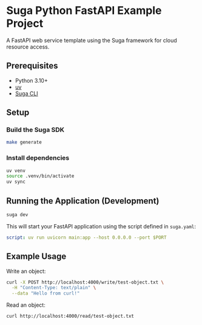 # Suga Python FastAPI Example Project

A FastAPI web service template using the Suga framework for cloud resource access.

## Prerequisites

- Python 3.10+
- [uv](https://github.com/astral-sh/uv)
- [Suga CLI](https://docs.addsuga.com/installation)

## Setup

### Build the Suga SDK

```bash
make generate
```

### Install dependencies

```bash
uv venv
source .venv/bin/activate
uv sync
```

## Running the Application (Development)

```bash
suga dev
```

This will start your FastAPI application using the script defined in `suga.yaml`:

```yaml
script: uv run uvicorn main:app --host 0.0.0.0 --port $PORT
```

## Example Usage

Write an object:

```bash
curl -X POST http://localhost:4000/write/test-object.txt \
  -H "Content-Type: text/plain" \
  --data "Hello from curl!"
```

Read an object:

```bash
curl http://localhost:4000/read/test-object.txt
```
